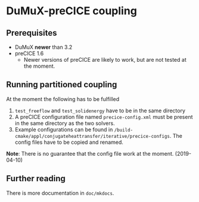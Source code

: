 # DuMuX-preCICE coupling 


## Prerequisites

- DuMuX **newer** than 3.2
- preCICE 1.6
    - Newer versions of preCICE are likely to work, but are not tested at the moment. 

## Running partitioned coupling

At the moment the following has to be fulfilled

1. `test_freeflow` and `test_solidenergy` have to be in the same directory
1. A preCICE configuration file named `precice-config.xml` must be present in the same directory as the two solvers.
1. Example configurations can be found in `/build-cmake/appl/conjugateheattransfer/iterative/precice-configs`. The config files have to be copied and renamed.

**Note**: There is no guarantee that the config file work at the moment. (2019-04-10)

## Further reading

There is more documentation in `doc/mkdocs`.

